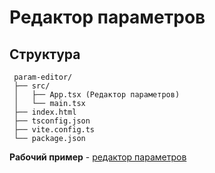 # Редактор параметров 

## Структура

 ```
  param-editor/
  ├── src/
  │   ├── App.tsx (Редактор параметров)
  │   └── main.tsx
  ├── index.html
  ├── tsconfig.json
  ├── vite.config.ts
  └── package.json

 ```
 
**Рабочий пример** - [редактор параметров](https://selsup-eta.vercel.app/)
